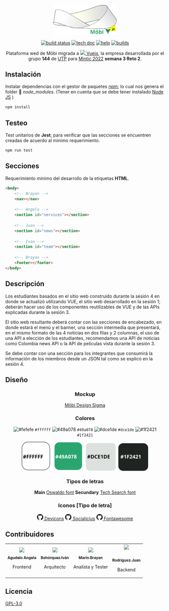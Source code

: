 <p align="center">
	<img width="200" src="/src/static/icon/icon_all.svg"></img>
</p>

<p align="center">
	<a href="#"><img src="http://runbot.odoo.com/runbot/badge/flat/1/master.svg" alt="build status"></img></a>
	<a href="#"><img src="http://img.shields.io/badge/master-docs-875A7B.svg?style=flat&colorA=8F8F8F" alt="tech doc"></img></a>
	<a href="#"><img src="http://img.shields.io/badge/master-help-875A7B.svg?style=flat&colorA=8F8F8F" alt="help"></img></a>
	<a href="#"><img src="http://img.shields.io/badge/master-nightly-875A7B.svg?style=flat&colorA=8F8F8F" alt="builds"></img></a>
</p>

<p align="center">
Plataforma wed de Möbi migrada a <a href="https://vuejs.org/"><img src="https://vuejs.org/images/logo.png" width="20px"></img> Vuejs</a>, la empresa desarrollada por el grupo <strong>144</strong> de <a href=https://www.utp.edu.co/"">UTP</a> para <a href="https://www.misiontic2022.gov.co/portal">Mintic 2022</a> <strong>semana 3 Reto 2</strong>.
</p>

## Instalación
Instalar dependencias con el gestor de paquetes [npm](https://www.npmjs.com/); lo cual nos genera el folder :file_folder: _node_modules_. (Tener en cuenta que se debe tener instalado [Node JS](https://nodejs.org/es/) )
```bash
npm install
```
## Testeo
Test unitarios de **Jest**; para verificar que las secciones se encuentren creadas de acuerdo al minimo requerimiento. 
```bash
npm run test
```

## Secciones
Requerimiento minimo del desarrollo de la etiquetas **HTML**.
```html
<body>
	<!-- Brayan -->
	<nav></nav>
	
	<!-- Angela -->
	<section id="services"></section>
	
	<!-- Juan -->
	<section id="news"></section>
	
	<!-- Ivan -->
	<section id="team"></section>

	<!-- Brayan -->
	<footer></footer>
</body>
```

## Descripción
Los estudiantes basados en el sitio web construido durante la sesión 4 en donde se actualizó utilizando VUE, el sitio web desarrollado en la sesión 1; deberán hacer uso de los componentes reutilizables de VUE y de las APIs explicadas durante la sesión 3.

El sitio web resultante deberá contar con las secciones de encabezado, en donde estará el menú y el banner, una sección intermedia que presentará, en el mismo formato de las 4 noticias en dos filas y 2 columnas, el uso de una API a elección de los estudiantes, recomendamos una API de noticias como Colombia news API o la API de películas vista durante la sesión 3.

Se debe contar con una sección para los integrantes que consumirá la información de los miembros desde un JSON tal como se explicó en la sesión 4.

## Diseño
<div align="center">

### Mockup

<a href="https://www.figma.com/file/6G4KvIbDSgi12L58To5qtK/Sprint-I?node-id=0%3A1">Möbi Design Sigma</a>


### Colores
![#fefefe](https://via.placeholder.com/15/fefefe/000000?text=+) `#ffffff`
![#49a078](https://via.placeholder.com/15/49a078/000000?text=+) `#49a078`
![#dce1de](https://via.placeholder.com/15/dce1de/000000?text=+) `#dce1de`
![#1f2421](https://via.placeholder.com/15/1f2421/000000?text=+) `#1f2421`

<p align="center">
	<img align="center" width="400px" src="/docs/style_all.svg"></img>
</p>

### Tipos de letras
**Main** [Oswaldo font](https://fonts.google.com/specimen/Oswald) **Secundary** [Tech Search font](https://fonts.google.com/specimen/Share+Tech)

### Iconos [Tipo de letra]

<div>
	<a href="https://github.com/vorillaz/devicons"><img width="20px" src="docs/github.svg" alt="github repos"></img> Devicons</a>
	<a href="https://github.com/shalinguyen/socialicious"><img width="20px" src="docs/github.svg" alt="github repos"></img> Socialicius</a>
	<a href="https://github.com/FortAwesome/Font-Awesome"><img width="20px" src="docs/github.svg" alt="github repos"></img> Fontawesome</a>
</div>

</div>

## Contribuidores

<table align="center">
	<tr>
		<td align="center">
			<a href="https://github.com/angelaa06"><img width="80px" src="https://avatars3.githubusercontent.com/u/71225222?s=400&v=4"></img><br /><sub><b>Agudelo Angela</b></sub></a>
			<p>Frontend</p>
		</td>	
		<td align="center">
			<a href="https://github.com/Matiu1X"><img width="80px" src="https://avatars1.githubusercontent.com/u/71846461?s=400&v=4"></img><br /><sub><b>Bohórquez Iván</b></sub></a>
			<p>Arquitecto</p>
		</td>
		<td align="center">
			<a href="https://github.com/brayan12y"><img width="80px" src="https://avatars1.githubusercontent.com/u/66019871?s=400&v=4"></img><br /> <sub><b>Marín Brayan</b></sub></a>
			<p>Analista y Tester</p>
		</td>
		<td align="center">
			<a href="https://github.com/fuf-herNef"><img width="50px" src="https://avatars0.githubusercontent.com/u/66920165?s=400&u=89bd42886dc0571bfd20857456699ddbfd13726e&v=4"></img><br /></div><br/ ><sub><b>Rodríguez Juan</b></sub></a>
			<p>Backend</p>
		</td>
	</tr>
</table>

## Licencia
[GPL-3.0](https://www.gnu.org/licenses/gpl-3.0.html)
